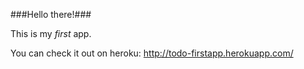 
###Hello there!###

This is my *first* app.

You can check it out on heroku: http://todo-firstapp.herokuapp.com/
